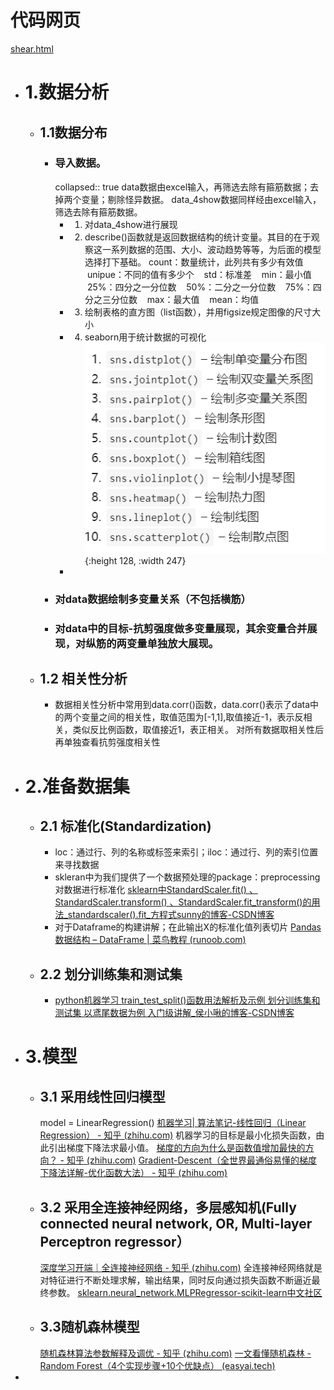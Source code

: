 # 代码网页
[shear.html](../assets/shear_1695300955985_0.html)
- # 1.数据分析
	- ## 1.1数据分布
		- ### 导入数据。
		  collapsed:: true
		  data数据由excel输入，再筛选去除有箍筋数据；去掉两个变量；剔除怪异数据。
		  data_4show数据同样经由excel输入，筛选去除有箍筋数据。
			- 1. 对data_4show进行展现
			- 2. describe()函数就是返回数据结构的统计变量。其目的在于观察这一系列数据的范围、大小、波动趋势等等，为后面的模型选择打下基础。
			     count：数量统计，此列共有多少有效值
			     unipue：不同的值有多少个
			     std：标准差
			     min：最小值
			     25%：四分之一分位数
			     50%：二分之一分位数
			     75%：四分之三分位数
			     max：最大值
			     mean：均值
			- 3. 绘制表格的直方图（list函数），并用figsize规定图像的尺寸大小
			- 4. seaborn用于统计数据的可视化
			  ![image.png](../assets/image_1695305566360_0.png){:height 128, :width 247}
			-
		- ### 对data数据绘制多变量关系（不包括横筋）
		- ### 对data中的目标-抗剪强度做多变量展现，其余变量合并展现，对纵筋的两变量单独放大展现。
	- ## 1.2 相关性分析
		- 数据相关性分析中常用到data.corr()函数，data.corr()表示了data中的两个变量之间的相关性，取值范围为[-1,1],取值接近-1，表示反相关，类似反比例函数，取值接近1，表正相关。
		  对所有数据取相关性后再单独查看抗剪强度相关性
- # 2.准备数据集
	- ## 2.1 标准化(Standardization)
		- loc：通过行、列的名称或标签来索引；iloc：通过行、列的索引位置来寻找数据
		- skleran中为我们提供了一个数据预处理的package：preprocessing对数据进行标准化
		  [sklearn中StandardScaler.fit() 、StandardScaler.transform() 、StandardScaler.fit_transform()的用法_standardscaler().fit_方程式sunny的博客-CSDN博客](https://blog.csdn.net/weixin_45589116/article/details/123921246)
		- 对于Dataframe的构建讲解；在此输出X的标准化值列表切片
		  [Pandas 数据结构 – DataFrame | 菜鸟教程 (runoob.com)](https://www.runoob.com/pandas/pandas-dataframe.html)
	- ## 2.2 划分训练集和测试集
		- [python机器学习 train_test_split()函数用法解析及示例 划分训练集和测试集 以鸢尾数据为例 入门级讲解_侯小啾的博客-CSDN博客](https://blog.csdn.net/weixin_48964486/article/details/122866347)
- # 3.模型
	- ## 3.1 采用线性回归模型
	  model = LinearRegression()
	  [机器学习| 算法笔记-线性回归（Linear Regression） - 知乎 (zhihu.com)](https://zhuanlan.zhihu.com/p/139445419?utm_id=0)
	  机器学习的目标是最小化损失函数，由此引出梯度下降法求最小值。
	  [梯度的方向为什么是函数值增加最快的方向？ - 知乎 (zhihu.com)](https://zhuanlan.zhihu.com/p/38525412)
	  [Gradient-Descent（全世界最通俗易懂的梯度下降法详解-优化函数大法） - 知乎 (zhihu.com)](https://zhuanlan.zhihu.com/p/261375491)
	- ## 3.2 采用全连接神经网络，多层感知机(Fully connected neural network, OR, Multi-layer Perceptron regressor）
	  [深度学习开端｜全连接神经网络 - 知乎 (zhihu.com)](https://zhuanlan.zhihu.com/p/104576756?utm_id=0)
	  全连接神经网络就是对特征进行不断处理求解，输出结果，同时反向通过损失函数不断逼近最终参数。
	  [sklearn.neural_network.MLPRegressor-scikit-learn中文社区](https://scikit-learn.org.cn/view/714.html)
	- ## 3.3随机森林模型
	  [随机森林算法参数解释及调优 - 知乎 (zhihu.com)](https://zhuanlan.zhihu.com/p/56940098)
	  [一文看懂随机森林 - Random Forest（4个实现步骤+10个优缺点） (easyai.tech)](https://easyai.tech/ai-definition/random-forest/)
-
